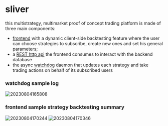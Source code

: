 # sliver
this multistrategy, multimarket proof of concept trading platform is made of three main components:
* [frontend](https://github.com/rbmarliere/sliver/tree/master/web) with a dynamic client-side backtesting feature where the user can choose strategies to subscribe, create new ones and set his general parameters;
* a [REST http api](https://github.com/rbmarliere/sliver/tree/master/src/sliver/api) the frontend consumes to interact with the backend database
* the async [watchdog](https://github.com/rbmarliere/sliver/blob/master/src/sliver/watchdog.py) daemon that updates each strategy and take trading actions on behalf of its subscribed users

### watchdog sample log
![20230804165808](https://github.com/rbmarliere/sliver/assets/6377318/96717ccd-8cb7-455d-afc1-b722e695929d)

### frontend sample strategy backtesting summary
![20230804170244](https://github.com/rbmarliere/sliver/assets/6377318/44580884-0885-4feb-af6e-e0d3250053d7)
![20230804170346](https://github.com/rbmarliere/sliver/assets/6377318/7198791f-525f-4df8-9504-2a1832d6e831)
